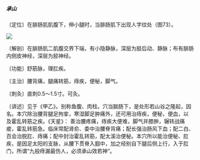 ##### 承山

〔定位〕在腓肠肌肌腹下，伸小腿时，当腓肠肌下出现人字纹处（图73）。

   ![](img/图73.jpg)

〔解剖〕在腓肠肌二肌腹交界下端，有小隐静脉，深层为胫后动、静脉；布有腓肠内侧皮神经，深层为胫神经。

〔功能〕舒筋脉，理肛疾。

〔主治〕腰背痛，腿痛转筋，痔疾，便秘，脚气。

〔刺灸〕直刺0.5〜1.5寸。可灸。

〔讲述〕见于《甲乙》。别称鱼腹、肉柱。穴当腨肠下，是处形若山谷之隆起，因名。本穴除治腰背腿足拘挛，寒湿脚足肿痛外，还可用治痔疾，便秘，便血，以 及霍乱转筋之疾。《天星》： 善治腰疼痛，痔疾大便难，脚气并膝肿，辗转战痛痠，霍乱转筋急。临床常配肾俞、委中治腰脊背痛；配长强治肠风下血；配二白、百会治脱肛、痔痛；配中封治霍乱转筋，配太溪治便秘。本穴所以能治便秘、肛疾，是因足太阳的支脉，从腰下贯脊入腘中，加之经别自下腿后侧上行，入于肛门，所谓“九般痔漏最伤人，必须承山效若神”。
